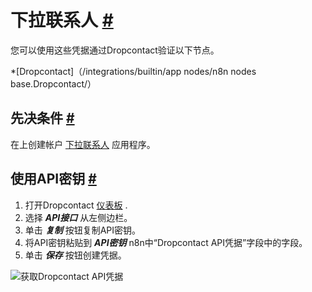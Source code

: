 


 下拉联系人
 [#](#dropcontact "永久链接")
=================================================



 您可以使用这些凭据通过Dropcontact验证以下节点。
 


*[Dropcontact]（/integrations/builtin/app nodes/n8n nodes base.Dropcontact/）



 先决条件
 [#](#先决条件 "永久链接")
-----------------------------------------------------



 在上创建帐户
 [下拉联系人](https://www.dropcontact.com/) 
 应用程序。
 



 使用API密钥
 [#](#使用api键 "永久链接")
-----------------------------------------------------


1. 打开Dropcontact
 [仪表板](https://app.dropcontact.io/app/) 
 .
2. 选择
 ***API接口***
 从左侧边栏。
3. 单击
 ***复制***
 按钮复制API密钥。
4. 将API密钥粘贴到
 ***API密钥***
 n8n中“Dropcontact API凭据”字段中的字段。
5. 单击
 ***保存***
 按钮创建凭据。



![获取Dropcontact API凭据](https://d33wubrfki0l68.cloudfront.net/f7f6e837d5a57ea5856b0819c79c13237d7025e0/8fe5d/_images/integrations/builtin/credentials/dropcontact/apikeydropcontact.png)





